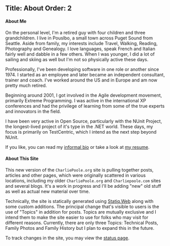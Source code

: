 Title: About
Order: 2
---
#### About Me

On the personal level, I'm a retired guy with four children and three grandchildren. I live
in Pouslbo, a small town across Puget Sound from Seattle. Aside from family, my interests
include Travel, Walking, Reading, Photography and Genealogy. I love languages, speak French
and Italian fairly well and dabble in a few others. When I was younger, I did a lot of sailing
and skiing as well but I'm not so physically active these days.

Professionally, I've been developing software in one role or another since 1974. I started as
an employee and later became an independent consultant, trainer and coach. I've worked around
the US and in Europe and am now pretty much retired.

Beginning around 2001, I got involved in the Agile development movement, primarily
Extreme Programming. I was active in the international XP conferences and had the privilege of
learning from some of the true experts and innovators in the field.

I have been very active in Open Source, particularly with the NUnit Project, the longest-lived
project of it's type in the .NET world. These days, my focus is primarily on TestCentric, which
I intend as the next step beyond NUnit.

If you like, you can read my [informal bio](/bio.html) or take a look at [my resume](/files/resume.html).

#### About This Site

This new version of the `CharliePoole.org` site is pulling together posts, articles
and other pages, which were originally scattered in various locations, including my
older `CharliePoole.org` and `Charliepoole.com` sites and several blogs. It's a work
in progress and I'll be adding "new" old stuff as well as actual new material over time.

Technically, the site is statically generated using [Statiq.Web](https://statiq.dev/web/)
along with some custom additions. The principal change that's visible to users is the use
of "Topics" in addition for posts. Topics are mutually exclusive and I intend them to make
the site easier to use for folks who may visit for different reasons. Currently, there are
only three Topics: Technical Posts, Family Photos and Family History but I plan to expand
this in the future.

To track changes in the site, you may view the [status page](/status.html).
